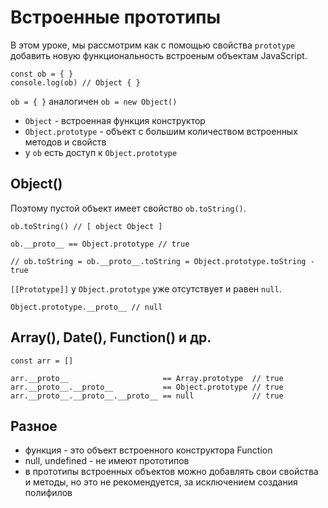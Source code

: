 # Встроенные прототипы
В этом уроке, мы рассмотрим как с помощью свойства `prototype` добавить новую функциональность встроеным объектам JavaScript.

    const ob = { }
    console.log(ob) // Object { }

`ob = { }` аналогичен `ob = new Object()`

- `Object` - встроенная функция конструктор
- `Object.prototype` - объект с большим количеством встроенных методов и свойств
- у `ob` есть доступ к `Object.prototype`

## Object()
Поэтому пустой объект имеет свойство `ob.toString()`.

    ob.toString() // [ object Object ]

    ob.__proto__ == Object.prototype // true

    // ob.toString = ob.__proto__.toString = Object.prototype.toString - true

`[[Prototype]]` у `Object.prototype` уже отсутствует и равен `null`.

    Object.prototype.__proto__ // null

## Array(), Date(), Function() и др.

    const arr = []

    arr.__proto__                     == Array.prototype  // true
    arr.__proto__.__proto__           == Object.prototype // true
    arr.__proto__.__proto__.__proto__ == null             // true

## Разное
- функция - это объект встроенного конструктора Function
- null, undefined - не имеют прототипов
- в прототипы встроенных объектов можно добавлять свои свойства и методы, но это не рекомендуется, за исключением создания полифилов
